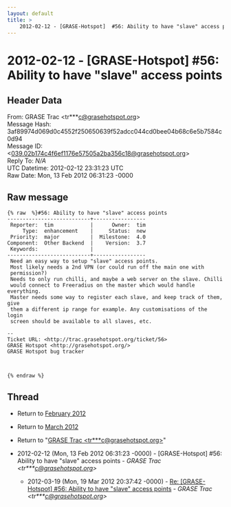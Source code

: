 ```yaml
---
layout: default
title: >
    2012-02-12 - [GRASE-Hotspot]  #56: Ability to have "slave" access points
---
```


# 2012-02-12 - [GRASE-Hotspot]  #56: Ability to have "slave" access points

## Header Data

From: GRASE Trac \<tr***c@grasehotspot.org\><br>
Message Hash: 3af89974d069d0c4552f250650639f52adcc044cd0bee04b68c6e5b7584c0d94<br>
Message ID: \<039.02b174c4f6ef1176e57505a2ba356c18@grasehotspot.org\><br>
Reply To: _N/A_<br>
UTC Datetime: 2012-02-12 23:31:23 UTC<br>
Raw Date: Mon, 13 Feb 2012 06:31:23 -0000<br>

## Raw message

```
{% raw  %}#56: Ability to have "slave" access points
---------------------------+-----------------
 Reporter:  tim            |      Owner:  tim
     Type:  enhancement    |     Status:  new
 Priority:  major          |  Milestone:  4.0
Component:  Other Backend  |    Version:  3.7
 Keywords:                 |
---------------------------+-----------------
 Need an easy way to setup "slave" access points.
 Most likely needs a 2nd VPN (or could run off the main one with
 permission?)
 Needs to only run chilli, and maybe a web server on the slave. Chilli
 would connect to Freeradius on the master which would handle everything.
 Master needs some way to register each slave, and keep track of them, give
 them a different ip range for example. Any customisations of the login
 screen should be available to all slaves, etc.

-- 
Ticket URL: <http://trac.grasehotspot.org/ticket/56>
GRASE Hotspot <http://grasehotspot.org/>
GRASE Hotspot bug tracker



{% endraw %}
```

## Thread

+ Return to [February 2012](/archive/2012/02)
+ Return to [March 2012](/archive/2012/03)

+ Return to "[GRASE Trac <tr***c<span>@</span>grasehotspot.org>](/authors/tr___c_at_grasehotspot_org)"

+ 2012-02-12 (Mon, 13 Feb 2012 06:31:23 -0000) - [GRASE-Hotspot]  #56: Ability to have "slave" access points - _GRASE Trac \<tr***c@grasehotspot.org\>_
  + 2012-03-19 (Mon, 19 Mar 2012 20:37:42 -0000) - [Re: [GRASE-Hotspot] #56: Ability to have "slave" access points](/archive/2012/03/026d43424fe6f8f82dfefd0c8dfb2b9660f3c56ee23ebd926f466fa8b9a3f908) - _GRASE Trac \<tr***c@grasehotspot.org\>_


